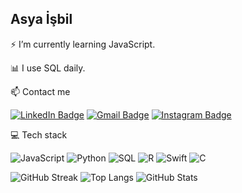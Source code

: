 ## Asya İşbil

⚡ I’m currently learning JavaScript.

📊 I use SQL daily. 

📫 Contact me

[![LinkedIn Badge](https://img.shields.io/badge/-LinkedIn-0077B5?style=flat-square&logo=LinkedIn&logoColor=white)](https://www.linkedin.com/in/asya-isbil/)
[![Gmail Badge](https://img.shields.io/badge/-Gmail-D14836?style=flat-square&logo=Gmail&logoColor=white)](mailto:asyaisbill@gmail.com)
[![Instagram Badge](https://img.shields.io/badge/-Instagram-E4405F?style=flat-square&logo=Instagram&logoColor=white)](https://www.instagram.com/commentlines/)  

<!--
## 📚 Recommended Learning Resources
- [Python Docs](https://docs.python.org/3/)  
- [SQL Tutorial](https://www.w3schools.com/sql/)  
- [JavaScript Guide](https://developer.mozilla.org/en-US/docs/Web/JavaScript/Guide)


I would appreciate it if you could follow my Instagram account, where I share what I learn about programming.
-->
<!--
**asyaisbil/asyaisbil** is a ✨ _special_ ✨ repository because its `README.md` (this file) appears on your GitHub profile.

Here are some ideas to get you started:

- 🔭 I’m currently working on ...
- 🌱 I’m currently learning ...
- 👯 I’m looking to collaborate on ...
- 🤔 I’m looking for help with ...
- 💬 Ask me about ...
- 📫 How to reach me: ...
- 😄 Pronouns: ...
- ⚡ Fun fact: ...
-->

💻 Tech stack 

![JavaScript](https://img.shields.io/badge/JavaScript-F7DF1E?style=for-the-badge&logo=javascript&logoColor=black)
![Python](https://img.shields.io/badge/Python-3776AB?style=for-the-badge&logo=python&logoColor=white)
![SQL](https://img.shields.io/badge/SQL-4479A1?style=for-the-badge&logo=postgresql&logoColor=white)
![R](https://img.shields.io/badge/R-276DC3?style=for-the-badge&logo=r&logoColor=white)
![Swift](https://img.shields.io/badge/Swift-FA7343?style=for-the-badge&logo=swift&logoColor=white)
![C](https://img.shields.io/badge/C-A8B9CC?style=for-the-badge&logo=c&logoColor=white)


![GitHub Streak](https://streak-stats.demolab.com?user=asyaisbil&theme=light)
![Top Langs](https://github-readme-stats.vercel.app/api/top-langs/?username=asyaisbil&layout=compact&theme=light)
![GitHub Stats](https://github-readme-stats.vercel.app/api?username=asyaisbil&show_icons=true&theme=light)

<!--

## 🚀 Featured Projects
- [Project 1](https://github.com/kullanici-adiniz/proje1) - Açıklama
- [Project 2](https://github.com/kullanici-adiniz/proje2) - Açıklama

## 📝 Blog Posts
- [Yazı 1 Başlığı](https://medium.com/@kullaniciadiniz)
- [Yazı 2 Başlığı](https://medium.com/@kullaniciadiniz)

total streak
![GitHub Streak](https://streak-stats.demolab.com?user=asyaisbil&theme=radical)


total contributions, total star vs gösteriyor.
![GitHub Stats](https://github-readme-stats.vercel.app/api?username=asyaisbil&show_icons=true&theme=radical)


profilimde hangi dil hangi oranda kullanılmış grafiği
![Top Langs](https://github-readme-stats.vercel.app/api/top-langs/?username=asyaisbil&layout=compact)

## 🏆 GitHub Trophies (github rozetlerim)
![Trophies](https://github-profile-trophy.vercel.app/?username=asyaisbil&theme=light)

dillerin ikonlarının gelişmiş halleri
<img src="https://cdn.jsdelivr.net/gh/devicons/devicon/icons/python/python-original.svg" width="40" height="40"/>  
<img src="https://cdn.jsdelivr.net/gh/devicons/devicon/icons/javascript/javascript-original.svg" width="40" height="40"/>
-->
